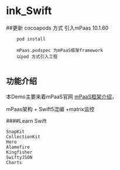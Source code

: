 # ink_Swift
##更新
cocoapods 方式 引入mPaas 10.1.60
```shell
	pod install
	
	mPaas.podspec 为mPaaS框架framework
	以pod 方式引入工程
	 
```
## 功能介绍
本Demo主要来着mPaaS官网 [mPaaS框架介绍](https://help.aliyun.com/document_detail/51741.html?spm=a2c4g.11186623.6.624.3d6747c4iNZKE2)， 

mPaas架构 + Swift5混编 +matrix监控 

####Learn Swift 

```
SnapKit
CollectionKit 
Hero
Alamofire 
Kingfisher 
SwiftyJSON 
Charts
```
 
     
     

 
